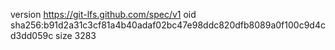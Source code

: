 version https://git-lfs.github.com/spec/v1
oid sha256:b91d2a31c3cf81a4b40adaf02bc47e98ddc820dfb8089a0f100c9d4cd3dd059c
size 3283
